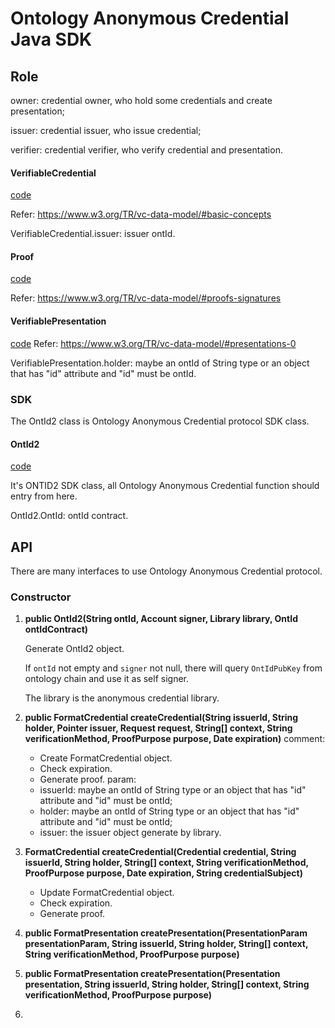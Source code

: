 # Ontology Anonymous Credential Java SDK

## Role

owner: credential owner, who hold some credentials and create presentation;

issuer: credential issuer, who issue credential;

verifier: credential verifier, who verify credential and presentation.

#### VerifiableCredential
[code](./anonymous/impl/FormatCredential.java)

Refer: https://www.w3.org/TR/vc-data-model/#basic-concepts

VerifiableCredential.issuer: issuer ontId.

#### Proof

[code](./anonymous/impl/AnonymousProof.java)

Refer: https://www.w3.org/TR/vc-data-model/#proofs-signatures

#### VerifiablePresentation

[code](./anonymous/impl/FormatPresentation.java)
Refer: https://www.w3.org/TR/vc-data-model/#presentations-0

VerifiablePresentation.holder: maybe an ontId of String type or an object that has "id" attribute and "id" must be ontId.

### SDK

The OntId2 class is Ontology Anonymous Credential protocol SDK class.

#### OntId2

[code](./OntId2.java)

It's ONTID2 SDK class, all Ontology Anonymous Credential function should entry from here.

OntId2.OntId: ontId contract.

## API
There are many interfaces to use Ontology Anonymous Credential protocol.
### Constructor
1. **public OntId2(String ontId, Account signer, Library library, OntId ontIdContract)**

	Generate OntId2 object.

    If `ontId` not empty and `signer` not null, there will query `OntIdPubKey` from ontology chain and use it as self signer.
    
    The library is the anonymous credential library.
    
2. **public FormatCredential createCredential(String issuerId, String holder, Pointer issuer, Request request, String[] context, String verificationMethod, ProofPurpose purpose, Date expiration)**
    comment:
    * Create FormatCredential object.
    * Check expiration.
    * Generate proof.
    param: 
    * issuerId: maybe an ontId of String type or an object that has "id" attribute and "id" must be ontId;
    * holder: maybe an ontId of String type or an object that has "id" attribute and "id" must be ontId;
    * issuer: the issuer object generate by library.
    
3. **FormatCredential createCredential(Credential credential, String issuerId, String holder, String[] context, String verificationMethod, ProofPurpose purpose, Date expiration, String credentialSubject)**
    * Update FormatCredential object.
    * Check expiration.
    * Generate proof.
    
4. **public FormatPresentation createPresentation(PresentationParam presentationParam, String issuerId, String holder, String[] context, String verificationMethod, ProofPurpose purpose)**
5. **public FormatPresentation createPresentation(Presentation presentation, String issuerId, String holder, String[] context, String verificationMethod, ProofPurpose purpose)**
6. 



